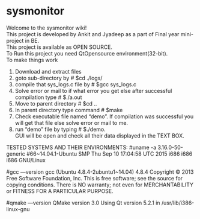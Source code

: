 # sysmonitor


Welcome to the sysmonitor wiki!<br>
This project is developed by Ankit and Jyadeep as a part of Final year mini-project in BE.<br>
This project is available as OPEN SOURCE.<br>
To Run this project you need QtOpensource environment(32-bit).<br>
To make things work<br>
1) Download and extract files<br>
2) goto sub-directory by # $cd ./logs/<br>
3) compile that sys_logs.c file by # $gcc sys_logs.c<br>
4) Solve error or mail to if what error you get else after successful compilation type # $./a.out<br>
5) Move to parent directory # $cd ..<br>
6) In parent directory type command # $make<br>
7) Check executable file named “demo”. If compilation was successful you will get that file else solve error or mail to me.<br>
8) run “demo” file by typing # $./demo.<br>
GUI will be open and check all their data displayed in the TEXT BOX.<br>

TESTED SYSTEMS AND THEIR ENVIRONMENTS:
#uname -a
3.16.0-50-generic #66~14.04.1-Ubuntu SMP Thu Sep 10 17:04:58 UTC 2015 i686 i686 i686 GNU/Linux

#gcc —version
gcc (Ubuntu 4.8.4-2ubuntu1~14.04) 4.8.4
Copyright © 2013 Free Software Foundation, Inc.
This is free software; see the source for copying conditions. There is NO
warranty; not even for MERCHANTABILITY or FITNESS FOR A PARTICULAR PURPOSE.

#qmake —version
QMake version 3.0
Using Qt version 5.2.1 in /usr/lib/i386-linux-gnu
